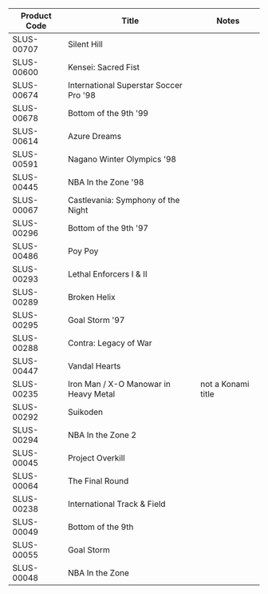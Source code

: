 Product Code | Title                                  | Notes
------------ | -------------------------------------- | -----
SLUS-00707   | Silent Hill                            |
SLUS-00600   | Kensei: Sacred Fist                    |
SLUS-00674   | International Superstar Soccer Pro '98 |
SLUS-00678   | Bottom of the 9th '99                  |
SLUS-00614   | Azure Dreams                           |
SLUS-00591   | Nagano Winter Olympics '98             |
SLUS-00445   | NBA In the Zone '98                    |
SLUS-00067   | Castlevania: Symphony of the Night     |
SLUS-00296   | Bottom of the 9th '97                  |
SLUS-00486   | Poy Poy                                |
SLUS-00293   | Lethal Enforcers I & II                |
SLUS-00289   | Broken Helix                           |
SLUS-00295   | Goal Storm '97                         |
SLUS-00288   | Contra: Legacy of War                  |
SLUS-00447   | Vandal Hearts                          |
SLUS-00235   | Iron Man / X-O Manowar in Heavy Metal  | not a Konami title
SLUS-00292   | Suikoden                               |
SLUS-00294   | NBA In the Zone 2                      |
SLUS-00045   | Project Overkill                       |
SLUS-00064   | The Final Round                        |
SLUS-00238   | International Track & Field            |
SLUS-00049   | Bottom of the 9th                      |
SLUS-00055   | Goal Storm                             |
SLUS-00048   | NBA In the Zone                        |
